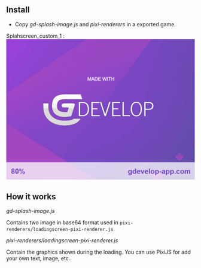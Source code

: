 ## Install
- Copy *gd-splash-image.js* and *pixi-renderers* in a exported game.

Splahscreen_custom_1 :
![splahscreen_custom_1](https://raw.githubusercontent.com/Bouh/GDevelop_stuff/master/files_for_readme/splahscreen_custom_1.png)


## How it works 

*gd-splash-image.js*

Contains two image in base64 format used in ```pixi-renderers/loadingscreen-pixi-renderer.js```


*pixi-renderers/loadingscreen-pixi-renderer.js*

Contain the graphics shown during the loading.
You can use PixiJS for add your own text, image, etc.. 
